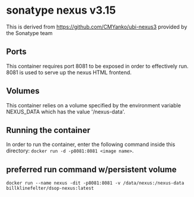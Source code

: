 # sonatype nexus v3.15

This is derived from https://github.com/CMYanko/ubi-nexus3 provided by the Sonatype team

## Ports
This container requires port 8081 to be exposed in order to effectively run. 8081
is used to serve up the nexus HTML frontend.

## Volumes
This container relies on a volume specified by the environment variable NEXUS_DATA
which has the value '/nexus-data'.

## Running the container
In order to run the container, enter the following command inside this directory:
`docker run -d -p8081:8081 <image name>`.

## preferred run command w/persistent volume
`docker run --name nexus -dit -p8081:8081 -v /data/nexus:/nexus-data billklinefelter/dsop-nexus:latest`
